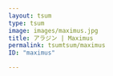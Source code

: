 ```yaml
---
layout: tsum
type: tsum
image: images/maximus.jpg
title: アラジン | Maximus
permalink: tsumtsum/maximus
ID: "maximus"

---
```


